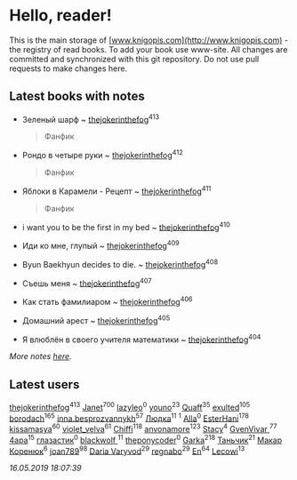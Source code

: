 # Hello, reader!
This is the main storage of [www.knigopis.com](http://www.knigopis.com) - the registry of read books.
To add your book use www-site. All changes are committed and synchronized with this git repository.
Do not use pull requests to make changes here.


## Latest books with notes
* Зеленый шарф ~ [thejokerinthefog](users/317/317244423-vkontakte)<sup>413</sup>
    > Фанфик

* Рондо в четыре руки ~ [thejokerinthefog](users/317/317244423-vkontakte)<sup>412</sup>
    > Фанфик

* Яблоки в Карамели - Рецепт ~ [thejokerinthefog](users/317/317244423-vkontakte)<sup>411</sup>
    > Фанфик

* i want you to be the first in my bed ~ [thejokerinthefog](users/317/317244423-vkontakte)<sup>410</sup>

* Иди ко мне, глупый ~ [thejokerinthefog](users/317/317244423-vkontakte)<sup>409</sup>

* Byun Baekhyun decides to die. ~ [thejokerinthefog](users/317/317244423-vkontakte)<sup>408</sup>

* Съешь меня ~ [thejokerinthefog](users/317/317244423-vkontakte)<sup>407</sup>

* Как стать фамилиаром ~ [thejokerinthefog](users/317/317244423-vkontakte)<sup>406</sup>

* Домашний арест ~ [thejokerinthefog](users/317/317244423-vkontakte)<sup>405</sup>

* Я влюблён в своего учителя математики ~ [thejokerinthefog](users/317/317244423-vkontakte)<sup>404</sup>


_More notes [here](latest_books_with_notes.md)._


## Latest users
[thejokerinthefog](users/317/317244423-vkontakte)<sup>413</sup> 
[Janet](users/108/108113656204404967440-google)<sup>700</sup> 
[lazyleo](users/116/116845519572391639637-google)<sup>0</sup> 
[youno](users/302/302928912-vkontakte)<sup>23</sup> 
[Quaff](users/122/12267158-vkontakte)<sup>35</sup> 
[exulted](users/100/100599204551896265722-google)<sup>105</sup> 
[borodach](users/157/15706320-vkontakte)<sup>165</sup> 
[inna.besprozvannykh](users/733/73323849-yandex)<sup>57</sup> 
[Людка](users/111/111038749-vkontakte)<sup>11</sup> 
[](users/114/114792281744850455512-google)<sup>1</sup> 
[Alla](users/103/103352250712959229257-google)<sup>0</sup> 
[EsterHani](users/305/30558181-vkontakte)<sup>178</sup> 
[kissamasya](users/684/68439978-vkontakte)<sup>60</sup> 
[violet_velva](users/116/116961712580551399099-google)<sup>61</sup> 
[Chiffi](users/105/105831994080785626680-google)<sup>118</sup> 
[anvonamore](users/595/5957175-vkontakte)<sup>123</sup> 
[Stacy](users/309/30902475-vkontakte)<sup>4</sup> 
[GvenVivar ](users/158/158266434925901-facebook)<sup>77</sup> 
[4apa](users/117/117392596378069249667-google)<sup>15</sup> 
[глазастик](users/115/115257673890455357280-google)<sup>0</sup> 
[blackwolf ](users/236/236639644-vkontakte)<sup>11</sup> 
[theponycoder](users/195/195144442-vkontakte)<sup>0</sup> 
[Garka](users/115/115753719718250012620-google)<sup>218</sup> 
[Таньчик](users/209/2096581563762610-facebook)<sup>21</sup> 
[Макар Коренюк](users/126/126368737-vkontakte)<sup>6</sup> 
[joan789](users/240/2401650-vkontakte)<sup>98</sup> 
[Daria Varyvod](users/829/829893410524253-facebook)<sup>29</sup> 
[regnabo](users/870/870059322-yandex)<sup>29</sup> 
[En](users/333/333646551-vkontakte)<sup>64</sup> 
[Lecowi](users/521/521873425-vkontakte)<sup>13</sup> 


_16.05.2019 18:07:39_
